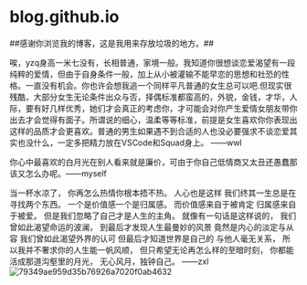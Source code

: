 # blog.github.io
##感谢你浏览我的博客，这是我用来存放垃圾的地方。##

唉，yzq身高一米七没有，长相普通，家境一般。我知道你很想谈恋爱渴望有一段纯粹的爱情，但由于自身条件一般，加上从小被灌输不能早恋的思想和社恐的性格。一直没有机会。你也许会想我追一个同样平凡普通的女生总可以吧.但现实很残酷，大部分女生无论条件出众与否，择偶标准都蛮高的，外貌，金钱，才华，人际，要有好几样优秀，她们才会真正的考虑你，才可能会对你产生爱情女朋友带你出去才会觉得有面子。所谓说的细心，温柔等等标准，前提是女生喜欢你你表现出这样的品质才会更喜欢。普通的男生如果遇不到合适的人也没必要强求不谈恋爱其实也没什么，一定多把精力放在VSCode和Squad身上。 ——wwl

你心中最喜欢的白月光在别人看来就是廉价，可由于你自己低情商又太丑还愚蠢那该又怎么办呢。——myself

当一杯水凉了，
你再怎么热情你根本捂不热。
人心也是这样
我们终其一生总是在寻找两个东西。
一个是价值感一个是归属感。
而价值感来自于被肯定
归属感来自于被爱。
但是我们忽略了自己才是人生的主角。
就像有一句话是这样说的，
我们曾如此渴望命运的波澜，
到最后才发现人生最曼妙的风景
竟然是内心的淡定与从容
我们曾如此渴望外界的认可
但最后才知道世界是自己的
与他人毫无关系，
所以我并不奢求你的人生能一帆风顺，
但只希望无论再怎么样的至暗时刻，
你都能活成那道沟壑里的月光，
无心风月，独钟自己。 ——zxl
![79349ae959d35b76926a7020f0ab4632](https://github.com/user-attachments/assets/48ae9251-61c9-4074-ab0d-b73e74a8dc48)
